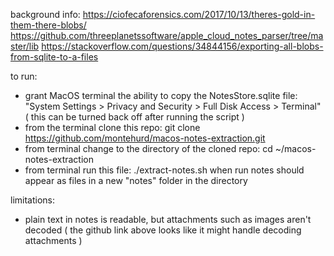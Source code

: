background info: 
	https://ciofecaforensics.com/2017/10/13/theres-gold-in-them-there-blobs/
	https://github.com/threeplanetssoftware/apple_cloud_notes_parser/tree/master/lib
	https://stackoverflow.com/questions/34844156/exporting-all-blobs-from-sqlite-to-a-files

to run:
- grant MacOS terminal the ability to copy the NotesStore.sqlite file: "System Settings > Privacy and Security > Full Disk Access > Terminal"
		( this can be turned back off after running the script )
- from the terminal clone this repo:
		git clone https://github.com/montehurd/macos-notes-extraction.git
- from terminal change to the directory of the cloned repo:
		cd ~/macos-notes-extraction
- from terminal run this file:
		./extract-notes.sh
when run notes should appear as files in a new "notes" folder in the directory

limitations:
- plain text in notes is readable, but attachments such as images aren't decoded 
		( the github link above looks like it might handle decoding attachments )
